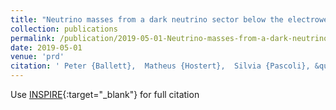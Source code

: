```yaml
---
title: "Neutrino masses from a dark neutrino sector below the electroweak scale"
collection: publications
permalink: /publication/2019-05-01-Neutrino-masses-from-a-dark-neutrino-sector-below-the-electroweak-scale
date: 2019-05-01
venue: 'prd'
citation: ' Peter {Ballett},  Matheus {Hostert},  Silvia {Pascoli}, &quot;Neutrino masses from a dark neutrino sector below the electroweak scale.&quot; prd, 2019.'
---
```

Use [INSPIRE](https://inspirehep.net/literature?q=1903.07590){:target="_blank"} for full citation